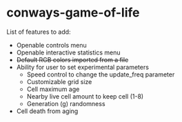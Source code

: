 # conways-game-of-life

List of features to add:
- Openable controls menu
- Openable interactive statistics menu
- ~~Default RGB colors imported from a file~~
- Ability for user to set experimental parameters
    - Speed control to change the update_freq parameter
    - Customizable grid size
    - Cell maximum age
    - Nearby live cell amount to keep cell (1-8)
    - Generation (g) randomness
- Cell death from aging
